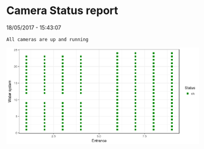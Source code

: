 Camera Status report
================
18/05/2017 - 15:43:07

    All cameras are up and running

![](camreport_files/figure-markdown_github/unnamed-chunk-2-1.png)
